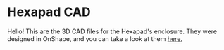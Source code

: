 # Hexapad CAD

Hello! This are the 3D CAD files for the Hexapad's enclosure. They were designed in OnShape, and you can take a look at them [here.](https://cad.onshape.com/documents/2133e09e1f245de59bbe7858/w/b4533889f6300572d81eb032/e/b0c575e6e2f32d509dfa7b54?renderMode=0&uiState=670d41562c37e8073c231523)
